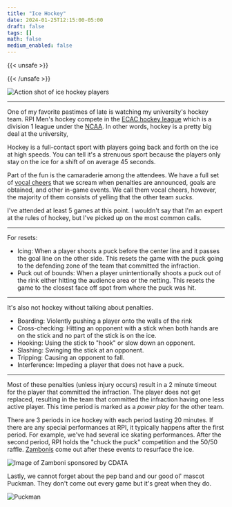 ```yaml
---
title: "Ice Hockey"
date: 2024-01-25T12:15:00-05:00
draft: false
tags: []
math: false
medium_enabled: false
---
```



{{< unsafe >}}
<style> 
main img {
    display: block;
    margin-left: auto;
    margin-right: auto;
}
</style>
{{< /unsafe >}}


![Action shot of ice hockey players](/files/images/blog/20231126210415162.jpg)

---

One of my favorite pastimes of late is watching my university's hockey team. RPI Men's hockey compete in the [ECAC hockey league](https://en.wikipedia.org/wiki/ECAC_Hockey) which is a division 1 league under the [NCAA](https://en.wikipedia.org/wiki/National_Collegiate_Athletic_Association). In other words, hockey is a pretty big deal at the university,

Hockey is a full-contact sport with players going back and forth on the ice at high speeds. You can tell it's a strenuous sport because the players only stay on the ice for a shift of on average 45 seconds.

Part of the fun is the camaraderie among the attendees. We have a full set of [vocal cheers](http://apbwiki.rpipepbandalumni.org/Category:Vocal_cheers) that we scream when penalties are announced, goals are obtained, and other in-game events. We call them vocal cheers, however, the majority of them consists of yelling that the other team *sucks*.

I've attended at least 5 games at this point. I wouldn't say that I'm an expert at  the rules of hockey, but I've picked up on the most common calls.

---

For resets:

- Icing: When a player shoots a puck before the center line and it passes the goal line on the other side. This resets the game with the puck going to the defending zone of the team that committed the infraction.
- Puck out of bounds: When a player unintentionally shoots a puck out of the rink either hitting the audience area or the netting. This resets the game to the closest face off spot from where the puck was hit.

---

It's also not hockey without talking about penalties.

- Boarding: Violently pushing a player onto the walls of the rink
- Cross-checking: Hitting an opponent with a stick when both hands are on the stick and no part of the stick is on the ice.
- Hooking: Using the stick to "hook" or slow down an opponent.
- Slashing: Swinging the stick at an opponent.
- Tripping: Causing an opponent to fall.
- Interference: Impeding a player that does not have a puck.

---

Most of these penalties (unless injury occurs) result in a 2 minute timeout for the player that committed the infraction. The player does not get replaced, resulting in the team that committed the infraction having one less active player. This time period is marked as a *power play* for the other team.

There are 3 periods in ice hockey with each period lasting 20 minutes. If there are any special performances at RPI, it typically happens after the first period. For example, we've had several ice skating performances. After the second period, RPI holds the  "chuck the puck" competition and the 50/50 raffle. [Zambonis](https://en.wikipedia.org/wiki/Ice_resurfacer) come out after these events to resurface the ice.

![Image of Zamboni sponsored by CDATA](/files/images/blog/20230212014049350.jpg)

Lastly, we cannot forget about the pep band and our good ol' mascot Puckman. They don't come out every  game but it's great when they do.

![Puckman](/files/images/blog/20230212011745325.jpg)
